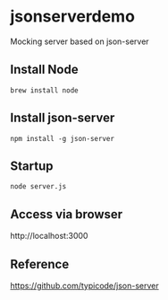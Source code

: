 # jsonserverdemo
Mocking server based on json-server
## Install Node
```
brew install node
```
## Install json-server
```
npm install -g json-server
```
## Startup
```
node server.js
```
## Access via browser
http://localhost:3000
## Reference
https://github.com/typicode/json-server
